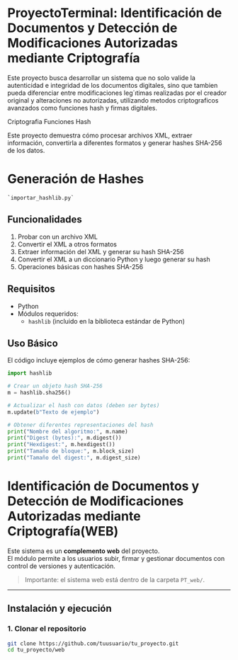 # ProyectoTerminal: Identificación de Documentos y Detección de Modificaciones Autorizadas mediante Criptografía
Este proyecto busca desarrollar un sistema que no solo valide la autenticidad e integridad de los documentos digitales, sino
que tambien pueda diferenciar entre modificaciones leg´ıtimas realizadas por el creador original y alteraciones no autorizadas, utilizando metodos criptograficos avanzados como funciones hash y firmas digitales.

Criptografia 
Funciones Hash

Este proyecto demuestra cómo procesar archivos XML, extraer información, convertirla a diferentes formatos y generar hashes SHA-256 de los datos.

# Generación de Hashes 
    `importar_hashlib.py`
   
## Funcionalidades
    
1. Probar con un archivo XML
2. Convertir el XML a otros formatos
3. Extraer información del XML y generar su hash SHA-256
4. Convertir el XML a un diccionario Python y luego generar su hash
5. Operaciones básicas con hashes SHA-256

## Requisitos

- Python
- Módulos requeridos:
  - `hashlib` (incluido en la biblioteca estándar de Python)

## Uso Básico

El código incluye ejemplos de cómo generar hashes SHA-256:

```python
import hashlib

# Crear un objeto hash SHA-256
m = hashlib.sha256()

# Actualizar el hash con datos (deben ser bytes)
m.update(b"Texto de ejemplo")

# Obtener diferentes representaciones del hash
print("Nombre del algoritmo:", m.name)
print("Digest (bytes):", m.digest())
print("Hexdigest:", m.hexdigest())
print("Tamaño de bloque:", m.block_size)
print("Tamaño del digest:", m.digest_size)
```
# Identificación de Documentos y Detección de Modificaciones Autorizadas mediante Criptografía(WEB)

Este sistema es un **complemento web** del proyecto.  
El módulo permite a los usuarios subir, firmar y gestionar documentos con control de versiones y autenticación.  

> Importante: el sistema web está dentro de la carpeta `PT_web/`.

---

## Instalación y ejecución

### 1. Clonar el repositorio
```bash
git clone https://github.com/tuusuario/tu_proyecto.git
cd tu_proyecto/web


